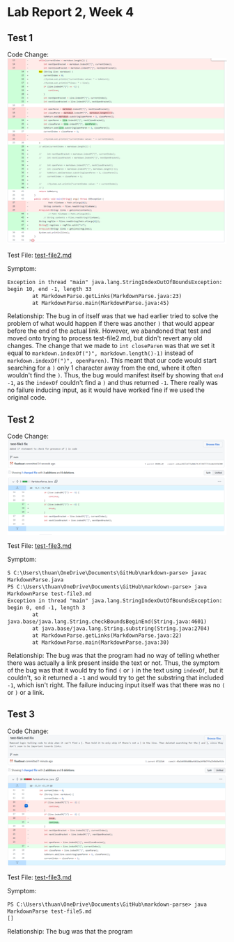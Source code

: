 # Lab Report 2, Week 4

## Test 1
Code Change: ![Image](code_change_test-file2.PNG)

Test File: [test-file2.md](https://github.com/floatboat/markdown-parse/blob/main/test-file2.md)

Symptom:
``` 
Exception in thread "main" java.lang.StringIndexOutOfBoundsException: begin 10, end -1, length 33
        at MarkdownParse.getLinks(MarkdownParse.java:23)
        at MarkdownParse.main(MarkdownParse.java:45)
```

Relationship: The bug in of itself was that we had earlier tried to solve the problem of what would happen if there was another `)` that would appear before the end of the actual link. However, we abandoned that test and moved onto trying to process test-file2.md, but didn't revert any old changes. The change that we made to `int closeParen` was that we set it equal to `markdown.indexOf(")", markdown.length()-1)` instead of `markdown.indexOf(")", openParen)`. This meant that our code would start searching for a `)` only 1 character away from the end, where it often wouldn't find the `)`. Thus, the bug would manifest itself by showing that `end -1`, as the `indexOf` couldn't find a `)` and thus returned `-1`. There really was no failure inducing input, as it would have worked fine if we used the original code. 

## Test 2
Code Change: ![Image](code_change_test-file3.PNG)

Test File: [test-file3.md](https://github.com/floatboat/markdown-parse/blob/main/test-file3.md)

Symptom:
```
S C:\Users\thuan\OneDrive\Documents\GitHub\markdown-parse> javac MarkdownParse.java
PS C:\Users\thuan\OneDrive\Documents\GitHub\markdown-parse> java MarkdownParse test-file3.md
Exception in thread "main" java.lang.StringIndexOutOfBoundsException: begin 0, end -1, length 3
        at java.base/java.lang.String.checkBoundsBeginEnd(String.java:4601)
        at java.base/java.lang.String.substring(String.java:2704)
        at MarkdownParse.getLinks(MarkdownParse.java:22)
        at MarkdownParse.main(MarkdownParse.java:30)
```
Relationship: The bug was that the program had no way of telling whether there was actually a link present inside the text or not. Thus, the symptom of the bug was that it would try to find `(` or `)` in the text using `indexOf`, but it couldn't, so it returned a `-1` and would try to get the substring that included `-1`, which isn't right. The failure inducing input itself was that there was no `(` or `)` or a link.

## Test 3
Code Change: ![Image](code_change_test-file5.PNG)

Test File: [test-file3.md](https://github.com/floatboat/markdown-parse/blob/main/test-file5.md)

Symptom:
```
PS C:\Users\thuan\OneDrive\Documents\GitHub\markdown-parse> java MarkdownParse test-file5.md
[]
```
Relationship: The bug was that the program 